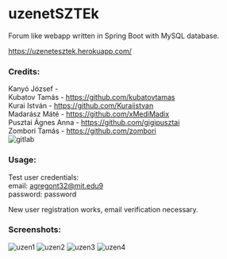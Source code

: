 # uzenetSZTEk
Forum like webapp written in Spring Boot with MySQL database.

https://uzenetesztek.herokuapp.com/

### Credits:
Kanyó József        -  
Kubatov Tamás       - https://github.com/kubatovtamas  
Kurai István        - https://github.com/Kuraiistvan  
Madarász Máté       - https://github.com/xMediMadix   
Pusztai Ágnes Anna  - https://github.com/gigipusztai  
Zombori Tamás       - https://github.com/zombori  
![gitlab](https://user-images.githubusercontent.com/45062503/103555966-5b210280-4eb1-11eb-8567-7dba6770b3fc.png)

### Usage:
Test user credentials:  
email: agregont32@mit.edu9  
password: password  

New user registration works, email verification necessary.

### Screenshots:
![uzen1](https://user-images.githubusercontent.com/45062503/103555968-5c522f80-4eb1-11eb-808c-15fd8887c195.png)
![uzen2](https://user-images.githubusercontent.com/45062503/103555971-5c522f80-4eb1-11eb-8bd1-ce5c87bfc2e9.png)
![uzen3](https://user-images.githubusercontent.com/45062503/103555972-5ceac600-4eb1-11eb-9f73-837a0f9fb9ad.png)
![uzen4](https://user-images.githubusercontent.com/45062503/103555974-5d835c80-4eb1-11eb-8f57-26194725acff.png)
